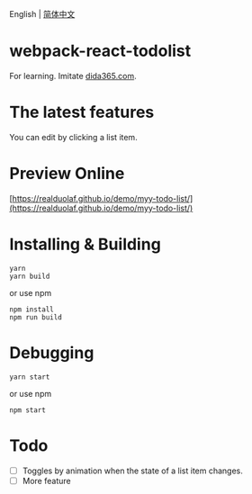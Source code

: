 English | [简体中文](https://github.com/realduolaf/webpack-react-todolist/blob/master/README.zh-CN.md)

# webpack-react-todolist

For learning. Imitate [dida365.com](https://dida365.com).

# The latest features

You can edit by clicking a list item.

# Preview Online

[https://realduolaf.github.io/demo/myy-todo-list/](https://realduolaf.github.io/demo/myy-todo-list/)

# Installing & Building

```
yarn
yarn build
```

or use npm

```
npm install
npm run build
```

# Debugging

```
yarn start
```

or use npm

```
npm start
```

# Todo

- [ ] Toggles by animation when the state of a list item changes.
- [ ] More feature
